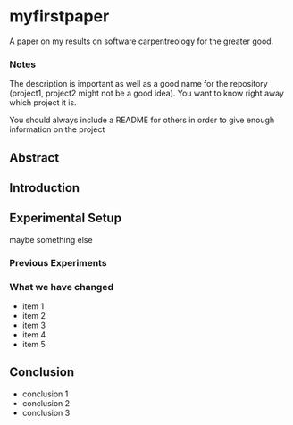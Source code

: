 # myfirstpaper
A paper on my results on software carpentreology for the greater good.

### Notes
The description is important as well as a good name for the repository (project1, project2 might not be a good idea). You want to know right away which project it is. 

You should always include a README for others in order to give enough information on the project

## Abstract

## Introduction

## Experimental Setup
maybe something else

### Previous Experiments
### What we have changed
- item 1
- item 2
- item 3
- item 4
- item 5

## Conclusion
- conclusion 1
- conclusion 2
- conclusion 3
